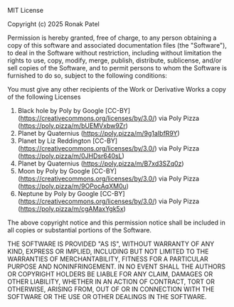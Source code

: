 MIT License

Copyright (c) 2025 Ronak Patel

Permission is hereby granted, free of charge, to any person obtaining a copy
of this software and associated documentation files (the "Software"), to deal
in the Software without restriction, including without limitation the rights
to use, copy, modify, merge, publish, distribute, sublicense, and/or sell
copies of the Software, and to permit persons to whom the Software is
furnished to do so, subject to the following conditions:

You must give any other recipients of the Work or Derivative Works a copy of the following Licenses  
1) Black hole by Poly by Google [CC-BY] (https://creativecommons.org/licenses/by/3.0/) via Poly Pizza (https://poly.pizza/m/bUEMVxbw9Zr)  
2) Planet by Quaternius (https://poly.pizza/m/9g1aIbfR9Y)  
3) Planet by Liz Reddington [CC-BY] (https://creativecommons.org/licenses/by/3.0/) via Poly Pizza (https://poly.pizza/m/0JHDsr640sL)  
4) Planet by Quaternius (https://poly.pizza/m/B7xd3SZq0z)  
5) Moon by Poly by Google [CC-BY] (https://creativecommons.org/licenses/by/3.0/) via Poly Pizza (https://poly.pizza/m/9OPocAqXM0u)  
6) Neptune by Poly by Google [CC-BY] (https://creativecommons.org/licenses/by/3.0/) via Poly Pizza (https://poly.pizza/m/cgAMaxYgk5x)  


The above copyright notice and this permission notice shall be included in all
copies or substantial portions of the Software.

THE SOFTWARE IS PROVIDED "AS IS", WITHOUT WARRANTY OF ANY KIND, EXPRESS OR
IMPLIED, INCLUDING BUT NOT LIMITED TO THE WARRANTIES OF MERCHANTABILITY,
FITNESS FOR A PARTICULAR PURPOSE AND NONINFRINGEMENT. IN NO EVENT SHALL THE
AUTHORS OR COPYRIGHT HOLDERS BE LIABLE FOR ANY CLAIM, DAMAGES OR OTHER
LIABILITY, WHETHER IN AN ACTION OF CONTRACT, TORT OR OTHERWISE, ARISING FROM,
OUT OF OR IN CONNECTION WITH THE SOFTWARE OR THE USE OR OTHER DEALINGS IN THE
SOFTWARE.